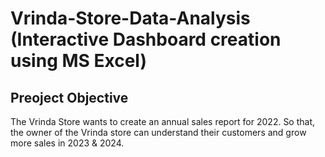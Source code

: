 # Vrinda-Store-Data-Analysis (Interactive Dashboard creation using MS Excel)
## Preoject Objective
The Vrinda Store wants to create an annual sales report for 2022. So that, the owner of the Vrinda store can understand their customers and grow more sales in 2023 & 2024.

